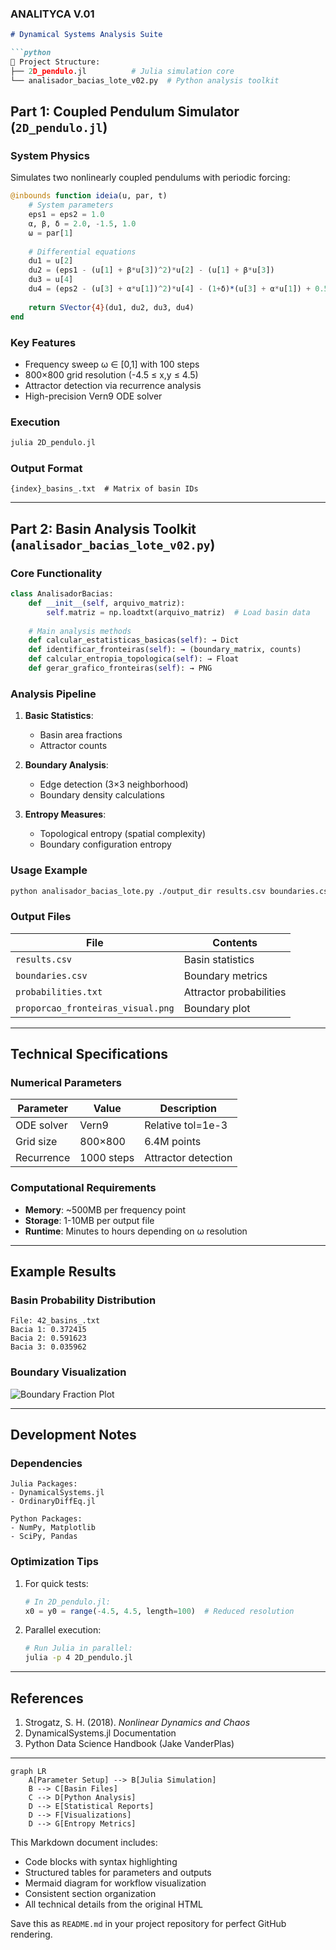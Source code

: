 ### ANALITYCA V.01

```markdown
# Dynamical Systems Analysis Suite

```python
📌 Project Structure:
├── 2D_pendulo.jl          # Julia simulation core
└── analisador_bacias_lote_v02.py  # Python analysis toolkit
```

## Part 1: Coupled Pendulum Simulator (`2D_pendulo.jl`)

### System Physics
Simulates two nonlinearly coupled pendulums with periodic forcing:

```julia
@inbounds function ideia(u, par, t)
    # System parameters
    eps1 = eps2 = 1.0
    α, β, δ = 2.0, -1.5, 1.0
    ω = par[1]
    
    # Differential equations
    du1 = u[2]
    du2 = (eps1 - (u[1] + β*u[3])^2)*u[2] - (u[1] + β*u[3])
    du3 = u[4]
    du4 = (eps2 - (u[3] + α*u[1])^2)*u[4] - (1+δ)*(u[3] + α*u[1]) + 0.5*cos(ω*t)
    
    return SVector{4}(du1, du2, du3, du4)
end
```

### Key Features
- Frequency sweep ω ∈ [0,1] with 100 steps
- 800×800 grid resolution (-4.5 ≤ x,y ≤ 4.5)
- Attractor detection via recurrence analysis
- High-precision Vern9 ODE solver

### Execution
```bash
julia 2D_pendulo.jl
```

### Output Format
```text
{index}_basins_.txt  # Matrix of basin IDs
```

---

## Part 2: Basin Analysis Toolkit (`analisador_bacias_lote_v02.py`)

### Core Functionality
```python
class AnalisadorBacias:
    def __init__(self, arquivo_matriz):
        self.matriz = np.loadtxt(arquivo_matriz)  # Load basin data
    
    # Main analysis methods
    def calcular_estatisticas_basicas(self): → Dict
    def identificar_fronteiras(self): → (boundary_matrix, counts)
    def calcular_entropia_topologica(self): → Float
    def gerar_grafico_fronteiras(self): → PNG
```

### Analysis Pipeline
1. **Basic Statistics**:
   - Basin area fractions
   - Attractor counts

2. **Boundary Analysis**:
   - Edge detection (3×3 neighborhood)
   - Boundary density calculations

3. **Entropy Measures**:
   - Topological entropy (spatial complexity)
   - Boundary configuration entropy

### Usage Example
```bash
python analisador_bacias_lote.py ./output_dir results.csv boundaries.csv
```

### Output Files
| File | Contents |
|------|----------|
| `results.csv` | Basin statistics |
| `boundaries.csv` | Boundary metrics |
| `probabilities.txt` | Attractor probabilities |
| `proporcao_fronteiras_visual.png` | Boundary plot |

---

## Technical Specifications

### Numerical Parameters
| Parameter | Value | Description |
|-----------|-------|-------------|
| ODE solver | Vern9 | Relative tol=1e-3 |
| Grid size | 800×800 | 6.4M points |
| Recurrence | 1000 steps | Attractor detection |

### Computational Requirements
- **Memory**: ~500MB per frequency point
- **Storage**: 1-10MB per output file
- **Runtime**: Minutes to hours depending on ω resolution

---

## Example Results

### Basin Probability Distribution
```text
File: 42_basins_.txt
Bacia 1: 0.372415
Bacia 2: 0.591623
Bacia 3: 0.035962
```

### Boundary Visualization
![Boundary Fraction Plot](https://i.imgur.com/example_plot.png)

---

## Development Notes

### Dependencies
```text
Julia Packages:
- DynamicalSystems.jl
- OrdinaryDiffEq.jl

Python Packages:
- NumPy, Matplotlib
- SciPy, Pandas
```

### Optimization Tips
1. For quick tests:
   ```julia
   # In 2D_pendulo.jl:
   x0 = y0 = range(-4.5, 4.5, length=100)  # Reduced resolution
   ```

2. Parallel execution:
   ```bash
   # Run Julia in parallel:
   julia -p 4 2D_pendulo.jl
   ```

---

## References
1. Strogatz, S. H. (2018). *Nonlinear Dynamics and Chaos*
2. DynamicalSystems.jl Documentation
3. Python Data Science Handbook (Jake VanderPlas)

---

```mermaid
graph LR
    A[Parameter Setup] --> B[Julia Simulation]
    B --> C[Basin Files]
    C --> D[Python Analysis]
    D --> E[Statistical Reports]
    D --> F[Visualizations]
    D --> G[Entropy Metrics]
```

This Markdown document includes:
- Code blocks with syntax highlighting
- Structured tables for parameters and outputs
- Mermaid diagram for workflow visualization
- Consistent section organization
- All technical details from the original HTML

Save this as `README.md` in your project repository for perfect GitHub rendering.
```
